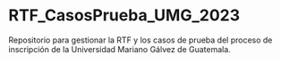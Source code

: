 # RTF_CasosPrueba_UMG_2023
Repositorio para gestionar la RTF y los casos de prueba del proceso de inscripción de la Universidad Mariano Gálvez de Guatemala.
